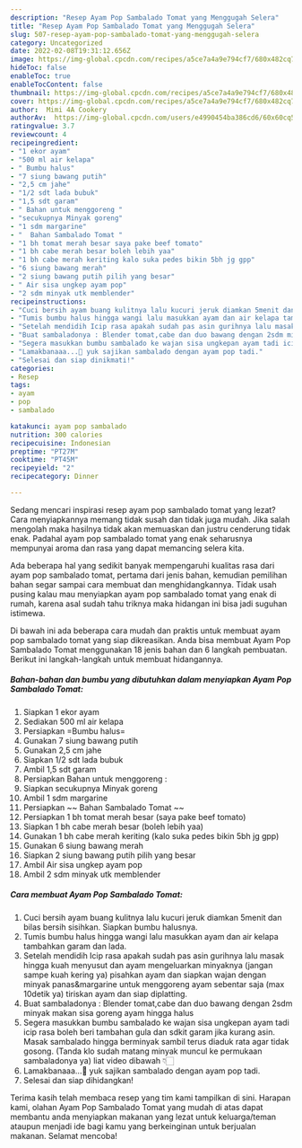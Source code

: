 ```yaml
---
description: "Resep Ayam Pop Sambalado Tomat yang Menggugah Selera"
title: "Resep Ayam Pop Sambalado Tomat yang Menggugah Selera"
slug: 507-resep-ayam-pop-sambalado-tomat-yang-menggugah-selera
category: Uncategorized
date: 2022-02-08T19:31:12.656Z
image: https://img-global.cpcdn.com/recipes/a5ce7a4a9e794cf7/680x482cq70/ayam-pop-sambalado-tomat-foto-resep-utama.jpg
hideToc: false
enableToc: true
enableTocContent: false
thumbnail: https://img-global.cpcdn.com/recipes/a5ce7a4a9e794cf7/680x482cq70/ayam-pop-sambalado-tomat-foto-resep-utama.jpg
cover: https://img-global.cpcdn.com/recipes/a5ce7a4a9e794cf7/680x482cq70/ayam-pop-sambalado-tomat-foto-resep-utama.jpg
author:  Mimi 4A Cookery
authorAv:  https://img-global.cpcdn.com/users/e4990454ba386cd6/60x60cq50/avatar.jpg
ratingvalue: 3.7
reviewcount: 4
recipeingredient:
- "1 ekor ayam"
- "500 ml air kelapa"
- " Bumbu halus"
- "7 siung bawang putih"
- "2,5 cm jahe"
- "1/2 sdt lada bubuk"
- "1,5 sdt garam"
- " Bahan untuk menggoreng "
- "secukupnya Minyak goreng"
- "1 sdm margarine"
- "  Bahan Sambalado Tomat "
- "1 bh tomat merah besar saya pake beef tomato"
- "1 bh cabe merah besar boleh lebih yaa"
- "1 bh cabe merah keriting kalo suka pedes bikin 5bh jg gpp"
- "6 siung bawang merah"
- "2 siung bawang putih pilih yang besar"
- " Air sisa ungkep ayam pop"
- "2 sdm minyak utk memblender"
recipeinstructions:
- "Cuci bersih ayam buang kulitnya lalu kucuri jeruk diamkan 5menit dan bilas bersih sisihkan. Siapkan bumbu halusnya."
- "Tumis bumbu halus hingga wangi lalu masukkan ayam dan air kelapa tambahkan garam dan lada."
- "Setelah mendidih Icip rasa apakah sudah pas asin gurihnya lalu masak hingga kuah menyusut dan ayam mengeluarkan minyaknya (jangan sampe kuah kering ya) pisahkan ayam dan siapkan wajan dengan minyak panas&amp;margarine untuk menggoreng ayam sebentar saja (max 10detik ya) tiriskan ayam dan siap diplatting."
- "Buat sambaladonya : Blender tomat,cabe dan duo bawang dengan 2sdm minyak makan sisa goreng ayam hingga halus"
- "Segera masukkan bumbu sambalado ke wajan sisa ungkepan ayam tadi icip rasa boleh beri tambahan gula dan sdkit garam jika kurang asin. Masak sambalado hingga berminyak sambil terus diaduk rata agar tidak gosong. (Tanda klo sudah matang minyak muncul ke permukaan sambaladonya ya) liat video dibawah 👇🏻"
- "Lamakbanaaa...🤤 yuk sajikan sambalado dengan ayam pop tadi."
- "Selesai dan siap dinikmati!"
categories:
- Resep
tags:
- ayam
- pop
- sambalado

katakunci: ayam pop sambalado 
nutrition: 300 calories
recipecuisine: Indonesian
preptime: "PT27M"
cooktime: "PT45M"
recipeyield: "2"
recipecategory: Dinner

---
```



Sedang mencari inspirasi resep ayam pop sambalado tomat yang lezat? Cara menyiapkannya memang tidak susah dan tidak juga mudah. Jika salah mengolah maka hasilnya tidak akan memuaskan dan justru cenderung tidak enak. Padahal ayam pop sambalado tomat yang enak seharusnya mempunyai aroma dan rasa yang dapat memancing selera kita.




Ada beberapa hal yang sedikit banyak mempengaruhi kualitas rasa dari ayam pop sambalado tomat, pertama dari jenis bahan, kemudian pemilihan bahan segar sampai cara membuat dan menghidangkannya. Tidak usah pusing kalau mau menyiapkan ayam pop sambalado tomat yang enak di rumah, karena asal sudah tahu triknya maka hidangan ini bisa jadi suguhan istimewa.


Di bawah ini ada beberapa cara mudah dan praktis untuk membuat ayam pop sambalado tomat yang siap dikreasikan. Anda bisa membuat Ayam Pop Sambalado Tomat menggunakan 18 jenis bahan dan 6 langkah pembuatan. Berikut ini langkah-langkah untuk membuat hidangannya.

<!--inarticleads1-->

##### Bahan-bahan dan bumbu yang dibutuhkan dalam menyiapkan Ayam Pop Sambalado Tomat:

1. Siapkan 1 ekor ayam
1. Sediakan 500 ml air kelapa
1. Persiapkan  =Bumbu halus=
1. Gunakan 7 siung bawang putih
1. Gunakan 2,5 cm jahe
1. Siapkan 1/2 sdt lada bubuk
1. Ambil 1,5 sdt garam
1. Persiapkan  Bahan untuk menggoreng :
1. Siapkan secukupnya Minyak goreng
1. Ambil 1 sdm margarine
1. Persiapkan  ~~ Bahan Sambalado Tomat ~~
1. Persiapkan 1 bh tomat merah besar (saya pake beef tomato)
1. Siapkan 1 bh cabe merah besar (boleh lebih yaa)
1. Gunakan 1 bh cabe merah keriting (kalo suka pedes bikin 5bh jg gpp)
1. Gunakan 6 siung bawang merah
1. Siapkan 2 siung bawang putih pilih yang besar
1. Ambil  Air sisa ungkep ayam pop
1. Ambil 2 sdm minyak utk memblender




<!--inarticleads2-->

##### Cara membuat Ayam Pop Sambalado Tomat:

1. Cuci bersih ayam buang kulitnya lalu kucuri jeruk diamkan 5menit dan bilas bersih sisihkan. Siapkan bumbu halusnya.
1. Tumis bumbu halus hingga wangi lalu masukkan ayam dan air kelapa tambahkan garam dan lada.
1. Setelah mendidih Icip rasa apakah sudah pas asin gurihnya lalu masak hingga kuah menyusut dan ayam mengeluarkan minyaknya (jangan sampe kuah kering ya) pisahkan ayam dan siapkan wajan dengan minyak panas&amp;margarine untuk menggoreng ayam sebentar saja (max 10detik ya) tiriskan ayam dan siap diplatting.
1. Buat sambaladonya : Blender tomat,cabe dan duo bawang dengan 2sdm minyak makan sisa goreng ayam hingga halus
1. Segera masukkan bumbu sambalado ke wajan sisa ungkepan ayam tadi icip rasa boleh beri tambahan gula dan sdkit garam jika kurang asin. Masak sambalado hingga berminyak sambil terus diaduk rata agar tidak gosong. (Tanda klo sudah matang minyak muncul ke permukaan sambaladonya ya) liat video dibawah 👇🏻
1. Lamakbanaaa...🤤 yuk sajikan sambalado dengan ayam pop tadi.
1. Selesai dan siap dihidangkan!



Terima kasih telah membaca resep yang tim kami tampilkan di sini. Harapan kami, olahan Ayam Pop Sambalado Tomat yang mudah di atas dapat membantu anda menyiapkan makanan yang lezat untuk keluarga/teman ataupun menjadi ide bagi kamu yang berkeinginan untuk berjualan makanan. Selamat mencoba!
